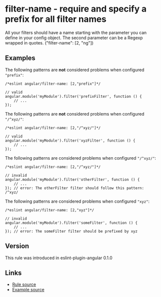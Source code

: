 <!-- WARNING: Generated documentation. Edit docs and examples in the rule and examples file ('rules/filter-name.js', 'examples/filter-name.js'). -->

# filter-name - require and specify a prefix for all filter names

All your filters should have a name starting with the parameter you can define in your config object.
The second parameter can be a Regexp wrapped in quotes.
("filter-name":  [2, "ng"])

## Examples

The following patterns are **not** considered problems when configured `"prefix"`:

    /*eslint angular/filter-name: [2,"prefix"]*/

    // valid
    angular.module('myModule').filter('prefixFilter', function () {
        // ...
    });

The following patterns are **not** considered problems when configured `"/^xyz/"`:

    /*eslint angular/filter-name: [2,"/^xyz/"]*/

    // valid
    angular.module('myModule').filter('xyzFilter', function () {
        // ...
    });

The following patterns are considered problems when configured `"/^xyz/"`:

    /*eslint angular/filter-name: [2,"/^xyz/"]*/

    // invalid
    angular.module('myModule').filter('otherFilter', function () {
        // ...
    }); // error: The otherFilter filter should follow this pattern: /^xyz/

The following patterns are considered problems when configured `"xyz"`:

    /*eslint angular/filter-name: [2,"xyz"]*/

    // invalid
    angular.module('myModule').filter('someFilter', function () {
        // ...
    }); // error: The someFilter filter should be prefixed by xyz

## Version

This rule was introduced in eslint-plugin-angular 0.1.0

## Links

* [Rule source](../rules/filter-name.js)
* [Example source](../examples/filter-name.js)
